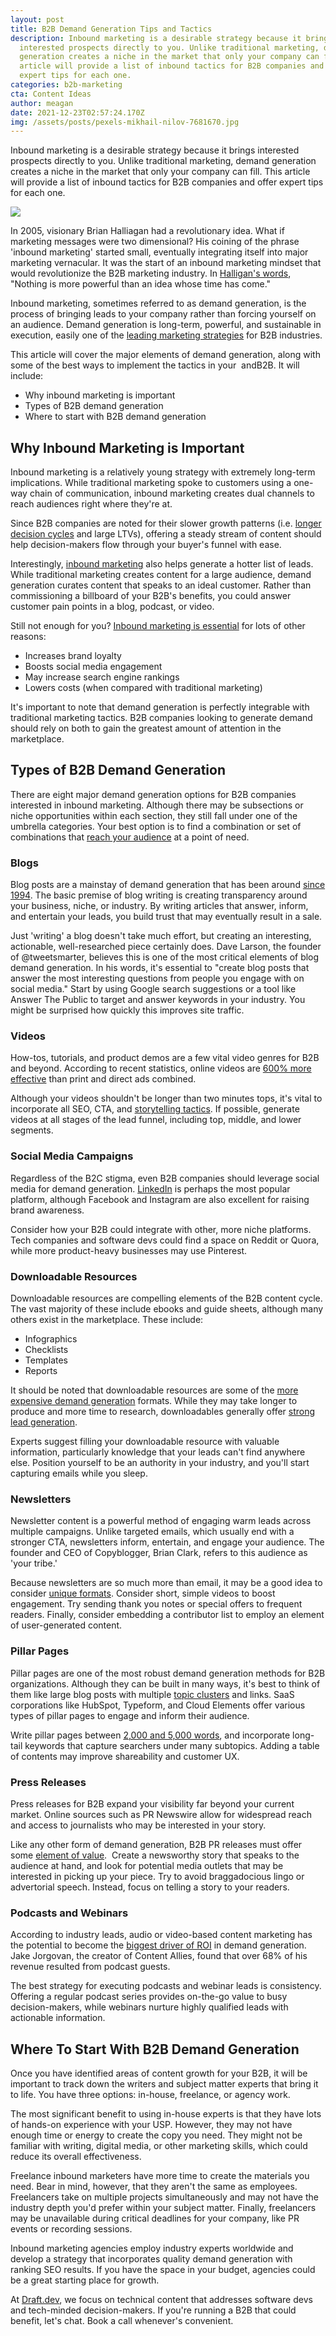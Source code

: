 ```yaml
---
layout: post
title: B2B Demand Generation Tips and Tactics
description: Inbound marketing is a desirable strategy because it brings
  interested prospects directly to you. Unlike traditional marketing, demand
  generation creates a niche in the market that only your company can fill. This
  article will provide a list of inbound tactics for B2B companies and offer
  expert tips for each one.
categories: b2b-marketing
cta: Content Ideas
author: meagan
date: 2021-12-23T02:57:24.170Z
img: /assets/posts/pexels-mikhail-nilov-7681670.jpg
---
```

Inbound marketing is a desirable strategy because it brings interested prospects directly to you. Unlike traditional marketing, demand generation creates a niche in the market that only your company can fill. This article will provide a list of inbound tactics for B2B companies and offer expert tips for each one.

![](https://lh5.googleusercontent.com/r2D33Rc6-cTgUD7Afb9-RudJz0204zIybTot3Pz-JpPhLLVg0yRgmn0HAZZtSgr9im883HYnCi3nxUfIp9P8KR95IyoSguvxJTISmqX8CeY6c_8GmvMqDHvF0eFwD_bZ6ifYLtJp)

In 2005, visionary Brian Halliagan had a revolutionary idea. What if marketing messages were two dimensional? His coining of the phrase 'inbound marketing' started small, eventually integrating itself into major marketing vernacular. It was the start of an inbound marketing mindset that would revolutionize the B2B marketing industry. In [Halligan's words](<https://brandongaille.com/24-invaluable-brian-halligan-quotes/>), "Nothing is more powerful than an idea whose time has come."

Inbound marketing, sometimes referred to as demand generation, is the process of bringing leads to your company rather than forcing yourself on an audience. Demand generation is long-term, powerful, and sustainable in execution, easily one of the [leading marketing strategies](<https://sproutsocial.com/insights/inbound-marketing/>) for B2B industries.

This article will cover the major elements of demand generation, along with some of the best ways to implement the tactics in your  andB2B. It will include:

-   Why inbound marketing is important
-   Types of B2B demand generation
-   Where to start with B2B demand generation

## Why Inbound Marketing is Important

Inbound marketing is a relatively young strategy with extremely long-term implications. While traditional marketing spoke to customers using a one-way chain of communication, inbound marketing creates dual channels to reach audiences right where they're at.

Since B2B companies are noted for their slower growth patterns (i.e. [longer decision cycles](<https://techcrunch.com/2019/08/16/how-should-b2b-startups-think-about-growth-not-like-b2c/>) and large LTVs), offering a steady stream of content should help decision-makers flow through your buyer's funnel with ease.

Interestingly, [inbound marketing](<https://www.marketing-schools.org/types-of-marketing/inbound-marketing/#section-0>) also helps generate a hotter list of leads. While traditional marketing creates content for a large audience, demand generation curates content that speaks to an ideal customer. Rather than commissioning a billboard of your B2B's benefits, you could answer customer pain points in a blog, podcast, or video.

Still not enough for you? [Inbound marketing is essential](<https://ymarketingmatters.com/inbound-marketing-important-business/#:~:text=Inbound%20marketing%20earns%20the%20attention,and%20minds%20of%20their%20customers>) for lots of other reasons:

-   Increases brand loyalty
-   Boosts social media engagement
-   May increase search engine rankings
-   Lowers costs (when compared with traditional marketing)

It's important to note that demand generation is perfectly integrable with traditional marketing tactics. B2B companies looking to generate demand should rely on both to gain the greatest amount of attention in the marketplace.

## Types of B2B Demand Generation

There are eight major demand generation options for B2B companies interested in inbound marketing. Although there may be subsections or niche opportunities within each section, they still fall under one of the umbrella categories. Your best option is to find a combination or set of combinations that [reach your audience](<https://buffer.com/resources/blogging-advice-for-beginners-from-16-experts/>) at a point of need.

### Blogs

Blog posts are a mainstay of demand generation that has been around [since 1994](<https://online.ndm.edu/news/communication/history-of-blogging/>). The basic premise of blog writing is creating transparency around your business, niche, or industry. By writing articles that answer, inform, and entertain your leads, you build trust that may eventually result in a sale.

Just 'writing' a blog doesn't take much effort, but creating an interesting, actionable, well-researched piece certainly does. Dave Larson, the founder of @tweetsmarter, believes this is one of the most critical elements of blog demand generation. In his words, it's essential to "create blog posts that answer the most interesting questions from people you engage with on social media." Start by using Google search suggestions or a tool like Answer The Public to target and answer keywords in your industry. You might be surprised how quickly this improves site traffic.

### Videos

How-tos, tutorials, and product demos are a few vital video genres for B2B and beyond. According to recent statistics, online videos are [600% more effective](<https://www.leadfeeder.com/blog/b2b-video-marketing-strategy/>) than print and direct ads combined.

Although your videos shouldn't be longer than two minutes tops, it's vital to incorporate all SEO, CTA, and [storytelling tactics](<https://www.webfx.com/blog/marketing/8-tips-effective-video-marketing-strategy/>). If possible, generate videos at all stages of the lead funnel, including top, middle, and lower segments.

### Social Media Campaigns

Regardless of the B2C stigma, even B2B companies should leverage social media for demand generation. [LinkedIn](<https://www.kracov.co/writing/b2b-saas-marketing-guide>) is perhaps the most popular platform, although Facebook and Instagram are also excellent for raising brand awareness.

Consider how your B2B could integrate with other, more niche platforms. Tech companies and software devs could find a space on Reddit or Quora, while more product-heavy businesses may use Pinterest.

### Downloadable Resources

Downloadable resources are compelling elements of the B2B content cycle. The vast majority of these include ebooks and guide sheets, although many others exist in the marketplace. These include:

-   Infographics
-   Checklists
-   Templates
-   Reports

It should be noted that downloadable resources are some of the [more expensive demand generation](<https://www.crowdcontent.com/blog/content-marketing/cost-of-creating-an-ebook/>) formats. While they may take longer to produce and more time to research, downloadables generally offer [strong lead generation](https://www.practicalecommerce.com/using-an-ebook-for-b2b-lead-generation).

Experts suggest filling your downloadable resource with valuable information, particularly knowledge that your leads can't find anywhere else. Position yourself to be an authority in your industry, and you'll start capturing emails while you sleep.

### Newsletters

Newsletter content is a powerful method of engaging warm leads across multiple campaigns. Unlike targeted emails, which usually end with a stronger CTA, newsletters inform, entertain, and engage your audience. The founder and CEO of Copyblogger, Brian Clark, refers to this audience as 'your tribe.'

Because newsletters are so much more than email, it may be a good idea to consider [unique formats](<https://www.forbes.com/sites/forbescoachescouncil/2018/12/05/considering-an-email-newsletter-11-expert-tips-to-help-you-get-started/?sh=6e0f1fe68c2b>). Consider short, simple videos to boost engagement. Try sending thank you notes or special offers to frequent readers. Finally, consider embedding a contributor list to employ an element of user-generated content.

### Pillar Pages

Pillar pages are one of the most robust demand generation methods for B2B organizations. Although they can be built in many ways, it's best to think of them like large blog posts with multiple [topic clusters](<https://draft.dev/learn/topic-clusters>) and links. SaaS corporations like HubSpot, Typeform, and Cloud Elements offer various types of pillar pages to engage and inform their audience.

Write pillar pages between [2,000 and 5,000 words](<https://www.newbreedrevenue.com/blog/pillar-page-best-practices>), and incorporate long-tail keywords that capture searchers under many subtopics. Adding a table of contents may improve shareability and customer UX.

### Press Releases

Press releases for B2B expand your visibility far beyond your current market. Online sources such as PR Newswire allow for widespread reach and access to journalists who may be interested in your story.

Like any other form of demand generation, B2B PR releases must offer some [element of value](<https://radix-communications.com/how-to-write-a-b2b-press-release-that-doesnt-suck/>).  Create a newsworthy story that speaks to the audience at hand, and look for potential media outlets that may be interested in picking up your piece. Try to avoid braggadocious lingo or advertorial speech. Instead, focus on telling a story to your readers.

### Podcasts and Webinars

According to industry leads, audio or video-based content marketing has the potential to become the [biggest driver of ROI](<https://www.forbes.com/sites/piasilva/2021/03/08/why-podcasting-might-be-one-of-the-best-roi-marketing-channels-in-2021-and-beyond/?sh=48f7aef6702a>) in demand generation. Jake Jorgovan, the creator of Content Allies, found that over 68% of his revenue resulted from podcast guests.

The best strategy for executing podcasts and webinar leads is consistency. Offering a regular podcast series provides on-the-go value to busy decision-makers, while webinars nurture highly qualified leads with actionable information.

## Where To Start With B2B Demand Generation

Once you have identified areas of content growth for your B2B, it will be important to track down the writers and subject matter experts that bring it to life. You have three options: in-house, freelance, or agency work.

The most significant benefit to using in-house experts is that they have lots of hands-on experience with your USP. However, they may not have enough time or energy to create the copy you need. They might not be familiar with writing, digital media, or other marketing skills, which could reduce its overall effectiveness.

Freelance inbound marketers have more time to create the materials you need. Bear in mind, however, that they aren't the same as employees. Freelancers take on multiple projects simultaneously and may not have the industry depth you'd prefer within your subject matter. Finally, freelancers may be unavailable during critical deadlines for your company, like PR events or recording sessions.

Inbound marketing agencies employ industry experts worldwide and develop a strategy that incorporates quality demand generation with ranking SEO results. If you have the space in your budget, agencies could be a great starting place for growth.

At [Draft.dev](<https://www.draft.dev>), we focus on technical content that addresses software devs and tech-minded decision-makers. If you're running a B2B that could benefit, let's chat. Book a call whenever's convenient.